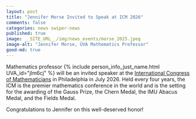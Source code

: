 ```yaml
---
layout: post
title: "Jennifer Morse Invited to Speak at ICM 2026"
comments: false
categories: news swiper-news
published: true
image: __SITE_URL__/img/news_events/morse_2025.jpeg
image-alt: "Jennifer Morse, UVA Mathematics Professor"
good-md: true
---
```


Mathematics professor {% include person_info_just_name.html UVA_id="jlm6cj" %} will be an invited speaker at the [International Congress of Mathematicians](https://www.icm2026.org/event/ac193975-5d24-4628-8c30-ddb23de19a8b/speakers) in Philadelphia in July 2026. Held every four years, the ICM is the premier mathematics conference in the world and is the setting for the awarding of the Gauss Prize, the Chern Medal, the IMU Abacus Medal, and the Fields Medal.

Congratulations to Jennifer on this well-deserved honor!
